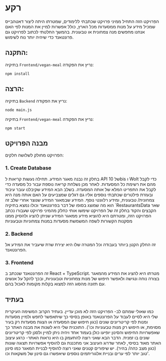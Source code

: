 # רקע

הפרויקט הזה התחיל ממיני פרויקט שכתבתי ללימודים, שמטרתו היתה ליצור דאטהבייס שמכיל מידע על מנות ממסעדות מכל הארץ, כולל אפשרות למיין את המנות לפי האם אנחנו מחפשים מנה צמחונית או טבעונית.
בהמשך החלטתי לכתוב לפרויקט גם פרונטאנד כדי שיהיה יותר נוח לשימוש.

## התקנה:

בתיקיה `Frontend/vegan-meal` נריץ את הפקודה:

```
npm install
```

## הרצה:

בתיקיה `Backend` נריץ את הפקודה:

```
node main.js
```

בתיקיה `Frontend/vegan-meal` נריץ את הפקודה:

```
npm start
```

## מבנה הפרויקט

הפרויקט מחולק לשלושה חלקים:

### 1. Create Database

בחלק זה נבנה מאגר המידע.
תחילה נעשות קריאות ל API של 10bis ו Wolt כדי לקבל מהם את רשימת כל המסעדות. לאחר מכן נשלחת קריאה נוספת עבור כל מסעדה כדי לקבל את התפריט המלא של אותה המסעדה.
בשלב הבא המידע שקיבלנו עובר עיבוד ובעזרת פילטרים שכתבתי נוספים אליו גם דגלים שמצביעים על האם אותה מנה היא צמחונית/ טבעונית, ומידע רלוונטי נוסף. המידע שבמאגר המידע שנוצר אחרי שלב זה הוא מה שמוצג בסופו של דבר בפרונטאנד וכולו נמצא בתיקיה `RestaurantsData
שאר הקבצים והקוד בחלק זה של הפרויקט שימשו אותי כחלק מהמיני פרויקט שעבורו נכתב הפרויקט הזה, ומטרתם היא להוציא מידע ממאגר המידע שניתן להציג ולהסיק ממנו מסקנות הקשורות לשפה המשמשת מסעדות במנות צמחוניות וטבעוניות

### 2. Backend

זה החלק הקטן ביותר בעבודה וכל המטרה שלו היא יצירת שרת שיעביר את המידע אל הפרונטאנד.

### 3. Frontend

זה הפרונטאנד שנכתב ב React + TypeScript. מטרתו היא להציג את המידע מהמאגר בצורה נוחה ונגישה ולאפשר חיפוש של מנות צמחוניות וטבעוניות, ובכך להקל על אנשים עם תזונה מהסוג הזה למצוא בקלות מקומות לאכול בהם.

## בעתיד

כמו שאולי שמתם לב- הפרויקט הזה לא מוכן עדיין. בעתיד הקרוב המשימה העיקרית שלי היא לסיים לעבוד על הפרונטאנד באופן בסיסי כך שיתאפשר לחפש ולמיין מסעדות ומנות לפי קריטריונים שונים (כגון חיפוש שם המסעדה או הצגת מסעדות רק בעיר מסוימת, או חיפוש רק מנות טבעוניות וכו').
התוכנית שלי היא לשנות את מבנה האתר כך שאפשרויות החיפוש והסינון יופיעו כולן בעמוד אחד ויהיה ניתן למיין ולסנן לפי קריטריונים שונים בו זמנית.
הדבר הבא שאני רוצה להתעמק בו היא נראות האתר- כרגע עיצוב האתר מאוד בסיסי, לאחר שדרוג העיצוב אני מתכננת גם להוסיף אפשרויות תצוגה שונות (כגון מצב כהה/ בהיר).
יש שיפורים קטנים שאני רוצה להוסיף לבניית המאגר כמו סינון טוב יותר לפי ערים ובניית אלגוריתמים נוספים שיאפשרו גם סינון של משקאות וכו'.
